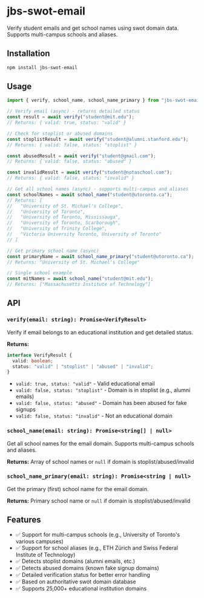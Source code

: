 # jbs-swot-email

Verify student emails and get school names using swot domain data. Supports multi-campus schools and aliases.

## Installation

```bash
npm install jbs-swot-email
```

## Usage

```javascript
import { verify, school_name, school_name_primary } from "jbs-swot-email";

// Verify email (async) - returns detailed status
const result = await verify("student@mit.edu");
// Returns: { valid: true, status: "valid" }

// Check for stoplist or abused domains
const stoplistResult = await verify("student@alumni.stanford.edu");
// Returns: { valid: false, status: "stoplist" }

const abusedResult = await verify("student@gmail.com");
// Returns: { valid: false, status: "abused" }

const invalidResult = await verify("student@notaschool.com");
// Returns: { valid: false, status: "invalid" }

// Get all school names (async) - supports multi-campus and aliases
const schoolNames = await school_name("student@utoronto.ca");
// Returns: [
//   "University of St. Michael's College",
//   "University of Toronto",
//   "University of Toronto, Mississauga",
//   "University of Toronto, Scarborough",
//   "University of Trinity College",
//   "Victoria University Toronto, University of Toronto"
// ]

// Get primary school name (async)
const primaryName = await school_name_primary("student@utoronto.ca");
// Returns: "University of St. Michael's College"

// Single school example
const mitNames = await school_name("student@mit.edu");
// Returns: ["Massachusetts Institute of Technology"]
```

## API

### `verify(email: string): Promise<VerifyResult>`

Verify if email belongs to an educational institution and get detailed status.

**Returns:**

```typescript
interface VerifyResult {
  valid: boolean;
  status: "valid" | "stoplist" | "abused" | "invalid";
}
```

- `valid: true, status: "valid"` - Valid educational email
- `valid: false, status: "stoplist"` - Domain is in stoplist (e.g., alumni emails)
- `valid: false, status: "abused"` - Domain has been abused for fake signups
- `valid: false, status: "invalid"` - Not an educational domain

### `school_name(email: string): Promise<string[] | null>`

Get all school names for the email domain. Supports multi-campus schools and aliases.

**Returns:** Array of school names or `null` if domain is stoplist/abused/invalid

### `school_name_primary(email: string): Promise<string | null>`

Get the primary (first) school name for the email domain.

**Returns:** Primary school name or `null` if domain is stoplist/abused/invalid

## Features

- ✅ Support for multi-campus schools (e.g., University of Toronto's various campuses)
- ✅ Support for school aliases (e.g., ETH Zürich and Swiss Federal Institute of Technology)
- ✅ Detects stoplist domains (alumni emails, etc.)
- ✅ Detects abused domains (known fake signup domains)
- ✅ Detailed verification status for better error handling
- ✅ Based on authoritative swot domain database
- ✅ Supports 25,000+ educational institution domains
